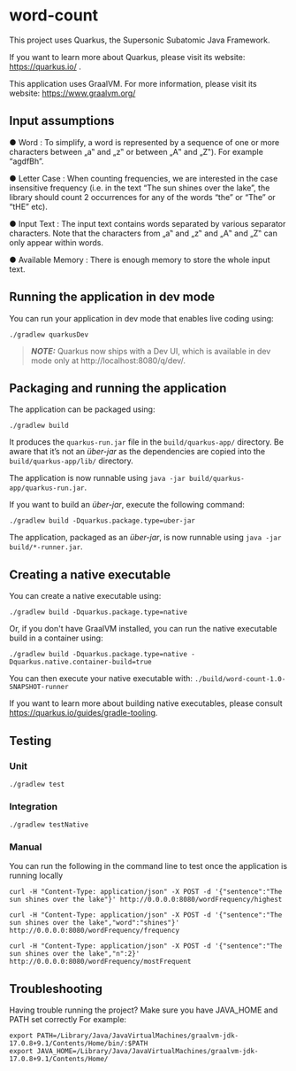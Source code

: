 # word-count

This project uses Quarkus, the Supersonic Subatomic Java Framework.

If you want to learn more about Quarkus, please visit its website: https://quarkus.io/ .

This application uses GraalVM. For more information, please visit its website: https://www.graalvm.org/

## Input assumptions
● Word : To simplify, a word is represented by a sequence of one or more characters
between „a‟ and „z‟ or between „A‟ and „Z‟). For example “agdfBh”.

● Letter Case : When counting frequencies, we are interested in the case insensitive
frequency (i.e. in the text “The sun shines over the lake”, the library should count 2
occurrences for any of the words “the” or “The” or “tHE” etc).

● Input Text : The input text contains words separated by various separator characters.
Note that the characters from „a‟ and „z‟ and „A‟ and „Z‟ can only appear within
words.

● Available Memory : There is enough memory to store the whole input text.

## Running the application in dev mode

You can run your application in dev mode that enables live coding using:

```shell script
./gradlew quarkusDev
```

> **_NOTE:_**  Quarkus now ships with a Dev UI, which is available in dev mode only at http://localhost:8080/q/dev/.

## Packaging and running the application

The application can be packaged using:

```shell script
./gradlew build
```

It produces the `quarkus-run.jar` file in the `build/quarkus-app/` directory.
Be aware that it’s not an _über-jar_ as the dependencies are copied into the `build/quarkus-app/lib/` directory.

The application is now runnable using `java -jar build/quarkus-app/quarkus-run.jar`.

If you want to build an _über-jar_, execute the following command:

```shell script
./gradlew build -Dquarkus.package.type=uber-jar
```

The application, packaged as an _über-jar_, is now runnable using `java -jar build/*-runner.jar`.

## Creating a native executable

You can create a native executable using:

```shell script
./gradlew build -Dquarkus.package.type=native
```

Or, if you don't have GraalVM installed, you can run the native executable build in a container using:

```shell script
./gradlew build -Dquarkus.package.type=native -Dquarkus.native.container-build=true
```

You can then execute your native executable with: `./build/word-count-1.0-SNAPSHOT-runner`

If you want to learn more about building native executables, please consult https://quarkus.io/guides/gradle-tooling.

## Testing

### Unit
```
./gradlew test
```

### Integration
```
./gradlew testNative
```

### Manual

You can run the following in the command line to test once the application is running locally
```
curl -H "Content-Type: application/json" -X POST -d '{"sentence":"The sun shines over the lake"}' http://0.0.0.0:8080/wordFrequency/highest
```
```
curl -H "Content-Type: application/json" -X POST -d '{"sentence":"The sun shines over the lake","word":"shines"}' http://0.0.0.0:8080/wordFrequency/frequency
```
```
curl -H "Content-Type: application/json" -X POST -d '{"sentence":"The sun shines over the lake","n":2}' http://0.0.0.0:8080/wordFrequency/mostFrequent
```

## Troubleshooting
Having trouble running the project? Make sure you have JAVA_HOME and PATH set correctly
For example:
```
export PATH=/Library/Java/JavaVirtualMachines/graalvm-jdk-17.0.8+9.1/Contents/Home/bin/:$PATH
export JAVA_HOME=/Library/Java/JavaVirtualMachines/graalvm-jdk-17.0.8+9.1/Contents/Home/
```